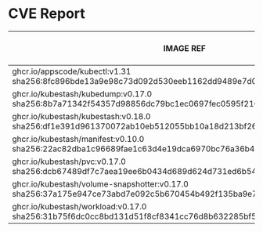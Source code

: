 # CVE Report
|                                                        IMAGE REF                                                        |      OS       | CRITICAL<BR>(OS, OTHER) | HIGH<BR>(OS, OTHER) | MEDIUM<BR>(OS, OTHER) | LOW<BR>(OS, OTHER) | UNKNOWN<BR>(OS, OTHER) |
|-------------------------------------------------------------------------------------------------------------------------|---------------|-------------------------|---------------------|-----------------------|--------------------|------------------------|
| ghcr.io/appscode/kubectl:v1.31<br>sha256:8fc896bde13a9e98c73d092d530eeb1162dd9489e7d00bafa77f0458962893f3               |               | 0, 0                    | 0, 1                | 0, 4                  | 0, 0               | 0, 0                   |
| ghcr.io/kubestash/kubedump:v0.17.0<br>sha256:8b7a71342f54357d98856dc79bc1ec0697fec0595f210065ef322ef602aa94f0           |               | 0, 1                    | 0, 4                | 0, 10                 | 0, 0               | 0, 0                   |
| ghcr.io/kubestash/kubestash:v0.18.0<br>sha256:df1e391d961370072ab10eb512055bb10a18d213bf26f2029eaf410b891dcd33          | alpine 3.21.3 | 0, 1                    | 0, 4                | 0, 10                 | 0, 0               | 0, 0                   |
| ghcr.io/kubestash/manifest:v0.10.0<br>sha256:22ac82dba1c96689fae1c63d4e19dca6970bc76a36b40d71f6575ee95ed390e6           |               | 0, 1                    | 0, 4                | 0, 10                 | 0, 0               | 0, 0                   |
| ghcr.io/kubestash/pvc:v0.17.0<br>sha256:dcb67489df7c7aea19ee6b0434d689d624d731ed6b543b53116f75a98a59f1fd                |               | 0, 1                    | 0, 4                | 0, 10                 | 0, 0               | 0, 0                   |
| ghcr.io/kubestash/volume-snapshotter:v0.17.0<br>sha256:37a175e947ce73abd7e092c5b670454b492f135ba9e7924a28a81b4783267639 |               | 0, 0                    | 0, 1                | 0, 2                  | 0, 0               | 0, 0                   |
| ghcr.io/kubestash/workload:v0.17.0<br>sha256:31b75f6dc0cc8bd131d51f8cf8341cc76d8b632285bf5a6ea102d4f28826994d           |               | 0, 1                    | 0, 4                | 0, 10                 | 0, 0               | 0, 0                   |
